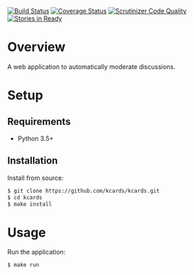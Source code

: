 [![Build Status](http://img.shields.io/travis/kcards/kcards/master.svg)](https://travis-ci.org/kcards/kcards)
[![Coverage Status](http://img.shields.io/coveralls/kcards/kcards/master.svg)](https://coveralls.io/r/kcards/kcards)
[![Scrutinizer Code Quality](http://img.shields.io/scrutinizer/g/kcards/kcards.svg)](https://scrutinizer-ci.com/g/kcards/kcards/?branch=master)
[![Stories in Ready](https://img.shields.io/waffle/label/kcards/kcards/ready.svg)](http://waffle.io/kcards/kcards)

# Overview

A web application to automatically moderate discussions.

# Setup

## Requirements

* Python 3.5+

## Installation

Install from source:

```sh
$ git clone https://github.com/kcards/kcards.git
$ cd kcards
$ make install
```

# Usage

Run the application:

```sh
$ make run
```
